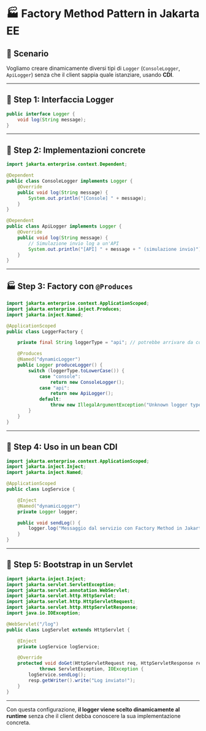 # 🏭 **Factory Method Pattern in Jakarta EE**

## 🎯 Scenario

Vogliamo creare dinamicamente diversi tipi di `Logger` (`ConsoleLogger`, `ApiLogger`) senza che il client sappia quale istanziare, usando **CDI**.

---

## 🔧 Step 1: **Interfaccia Logger**

```java
public interface Logger {
    void log(String message);
}
```

---

## 🧱 Step 2: **Implementazioni concrete**

```java
import jakarta.enterprise.context.Dependent;

@Dependent
public class ConsoleLogger implements Logger {
    @Override
    public void log(String message) {
        System.out.println("[Console] " + message);
    }
}

@Dependent
public class ApiLogger implements Logger {
    @Override
    public void log(String message) {
        // Simulazione invio log a un'API
        System.out.println("[API] " + message + " (simulazione invio)");
    }
}
```

---

## 🏭 Step 3: **Factory con `@Produces`**

```java
import jakarta.enterprise.context.ApplicationScoped;
import jakarta.enterprise.inject.Produces;
import jakarta.inject.Named;

@ApplicationScoped
public class LoggerFactory {

    private final String loggerType = "api"; // potrebbe arrivare da config o variabile ambiente

    @Produces
    @Named("dynamicLogger")
    public Logger produceLogger() {
        switch (loggerType.toLowerCase()) {
            case "console":
                return new ConsoleLogger();
            case "api":
                return new ApiLogger();
            default:
                throw new IllegalArgumentException("Unknown logger type: " + loggerType);
        }
    }
}
```

---

## 🚀 Step 4: **Uso in un bean CDI**

```java
import jakarta.enterprise.context.ApplicationScoped;
import jakarta.inject.Inject;
import jakarta.inject.Named;

@ApplicationScoped
public class LogService {

    @Inject
    @Named("dynamicLogger")
    private Logger logger;

    public void sendLog() {
        logger.log("Messaggio dal servizio con Factory Method in Jakarta EE!");
    }
}
```

---

## 🧪 Step 5: **Bootstrap in un Servlet**

```java
import jakarta.inject.Inject;
import jakarta.servlet.ServletException;
import jakarta.servlet.annotation.WebServlet;
import jakarta.servlet.http.HttpServlet;
import jakarta.servlet.http.HttpServletRequest;
import jakarta.servlet.http.HttpServletResponse;
import java.io.IOException;

@WebServlet("/log")
public class LogServlet extends HttpServlet {

    @Inject
    private LogService logService;

    @Override
    protected void doGet(HttpServletRequest req, HttpServletResponse resp)
            throws ServletException, IOException {
        logService.sendLog();
        resp.getWriter().write("Log inviato!");
    }
}
```

---

Con questa configurazione, **il logger viene scelto dinamicamente al runtime** senza che il client debba conoscere la sua implementazione concreta.

